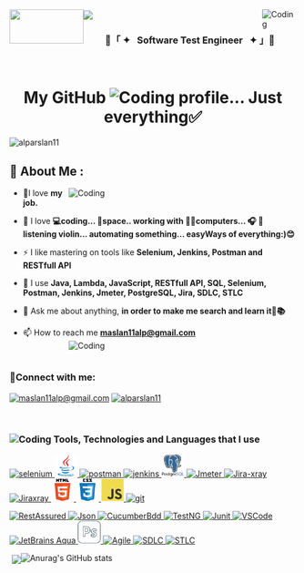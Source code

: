 

<img align="left" height="60" width="130" src="https://github.com/AlpArslan11/AlpArslan11/assets/101150339/f8a243c4-be55-4713-b015-d783f33c2199" />
<img align="right" alt="Coding" width="60" src="https://github.com/AlpArslan11/AlpArslan11/assets/101150339/5d785c88-739e-454d-b3c5-bc5c9f9cab92">

<img align="center" src="https://readme-typing-svg.demolab.com?font=JetBrains+Mono+Medium&weight=600&size=29&pause=1000&color=1F2136&center=true&vCenter=true&random=false&width=435&lines=Hi+there!%F0%9F%91%8B;I'm+M.Alparslan%F0%9F%A6%81;Nice+to+meet+you!%F0%9F%98%8E;%F0%9F%91%8DHave+a+nice+day!%F0%9F%91%8D" /> 
<br>
<h3 align="center">🌟「 ✦ &nbsp;  Software Test Engineer &nbsp; ✦ 」🌟</h3>

<br>


<h1 align="center">My GitHub <img alt="Coding" width="55" src="https://github.com/AlpArslan11/AlpArslan11/assets/101150339/5bc86973-f9e2-48a6-86db-5f020fcf180b"> profile... Just everything✅</h1>


<p align="left"> <img src="https://komarev.com/ghpvc/?username=alparslan11&label=Profile%20views&color=0e75b6&style=flat" alt="alparslan11" /> </p>
<h2 align="left">🔖 About Me :</h1>
<img align="right" alt="Coding" width="400" src="https://github.com/AlpArslan11/AlpArslan11/assets/101150339/6c4c62f3-a630-40ce-9019-a19020297f9a">

- 👔I love **my job.**

- 🎨 I love **💻coding... 🚀space.. working with 👨‍💻computers... 🎧 🎻listening violin... automating something... easyWays of everything:)😊**

- ⚡ I like mastering on tools like **Selenium, Jenkins, Postman and RESTfull API**

- 🎒 I use **Java, Lambda, JavaScript, RESTfull API, SQL, Selenium, Postman, Jenkins, Jmeter, PostgreSQL, Jira, SDLC, STLC**

- 💬 Ask me about anything, **in order to make me search and learn it👨📚**

- 📫 How to reach me **maslan11alp@gmail.com**
  <img align="right" alt="Coding" width="400" src="https://readme-typing-svg.demolab.com?font=Edu+QLD+Beginner+Medium&weight=700&size=22&duration=8000&pause=2000&color=386F9C&center=true&vCenter=true&random=false&width=435&lines=Testing+the+future%2C+today%F0%9F%94%AE">



<br>

<h3 align="left">🔗Connect with me:</h3>
<p align="left">
<a href="mailto:maslan11alp@gmail.com" target="blank"><img align="center" src="https://github.com/AlpArslan11/AlpArslan11/assets/101150339/0d927b2a-d486-4e35-8eb3-195d097ec4e4" alt="maslan11alp@gmail.com" height="30" width="40" /></a>
<a href="https://linkedin.com/in/alparslan11" target="blank"><img align="center" src="https://raw.githubusercontent.com/rahuldkjain/github-profile-readme-generator/master/src/images/icons/Social/linked-in-alt.svg" alt="alparslan11" height="30" width="40" /></a>
</p>




<br>

<h3 align="left"><img alt="Coding" width="30" src="https://github.com/AlpArslan11/AlpArslan11/assets/101150339/f06233f9-05b6-425e-9a86-e5d5730151f8"> Tools, Technologies and Languages that I use </h3>
<p align="left"> 
    <a href="https://www.selenium.dev" target="_blank" rel="noreferrer"> <img src="https://github.com/AlpArslan11/AlpArslan11/assets/101150339/e7d382fe-fcd4-4302-91c3-cc01ca6b8615" alt="selenium" width="40" height="40"/> </a>
    <a href="https://www.java.com" target="_blank" rel="noreferrer"> <img src="https://raw.githubusercontent.com/devicons/devicon/master/icons/java/java-original.svg" alt="java" width="40" height="40"/> </a>
   <a href="https://postman.com" target="_blank" rel="noreferrer"> <img src="https://www.vectorlogo.zone/logos/getpostman/getpostman-icon.svg" alt="postman" width="40" height="40"/> </a>  
    <a href="https://www.jenkins.io" target="_blank" rel="noreferrer"> <img src="https://www.vectorlogo.zone/logos/jenkins/jenkins-icon.svg" alt="jenkins" width="40" height="40"/> </a>
 <a href="https://www.postgresql.org" target="_blank" rel="noreferrer"> <img src="https://raw.githubusercontent.com/devicons/devicon/master/icons/postgresql/postgresql-original-wordmark.svg" alt="postgresql" width="40" height="40"/> </a> 
  <a href="https://jmeter.apache.org/" target="_blank" rel="noreferrer"> <img src="https://github.com/AlpArslan11/AlpArslan11/assets/101150339/892d93b1-add1-4314-b4a1-f666d28dab25" alt="Jmeter" width="40" height="40"/> </a>
   <a href="https://www.atlassian.com/software/jira?&aceid=&adposition=&adgroup=144803328227&campaign=18452096610&creative=663328874107&device=c&keyword=jira&matchtype=e&network=g&placement=&ds_kids=p73363643282&ds_e=GOOGLE&ds_eid=700000001558501&ds_e1=GOOGLE&gad_source=1&gclid=EAIaIQobChMIoLOCp9O_gwMV-pRoCR1dlg0XEAAYASAAEgJ1cvD_BwE&gclsrc=aw.ds" target="_blank" rel="noreferrer"> <img src="https://github.com/AlpArslan11/AlpArslan11/assets/101150339/78cd7cc6-7d4b-4e18-a424-1f59c2fdce8b" alt="Jira-xray" width="40" height="40"/> </a>
       <a href="https://www.atlassian.com/software/jira?&aceid=&adposition=&adgroup=144803328227&campaign=18452096610&creative=663328874107&device=c&keyword=jira&matchtype=e&network=g&placement=&ds_kids=p73363643282&ds_e=GOOGLE&ds_eid=700000001558501&ds_e1=GOOGLE&gad_source=1&gclid=EAIaIQobChMIoLOCp9O_gwMV-pRoCR1dlg0XEAAYASAAEgJ1cvD_BwE&gclsrc=aw.ds" target="_blank" rel="noreferrer"> <img src="https://github.com/AlpArslan11/AlpArslan11/assets/101150339/21a87a76-5231-42dd-b5ec-9b12ce2dfc11" alt="Jiraxray" width="40" height="40"/> </a>   
   <a href="https://www.w3.org/html/" target="_blank" rel="noreferrer"> <img src="https://raw.githubusercontent.com/devicons/devicon/master/icons/html5/html5-original-wordmark.svg" alt="html5" width="40" height="40"/> </a> 
  <a href="https://www.w3schools.com/css/" target="_blank" rel="noreferrer"> <img src="https://raw.githubusercontent.com/devicons/devicon/master/icons/css3/css3-original-wordmark.svg" alt="css3" width="40" height="40"/> </a> 
    <a href="https://developer.mozilla.org/en-US/docs/Web/JavaScript" target="_blank" rel="noreferrer"> <img src="https://raw.githubusercontent.com/devicons/devicon/master/icons/javascript/javascript-original.svg" alt="javascript" width="40" height="40"/> </a> 
  <a href="https://git-scm.com/" target="_blank" rel="noreferrer"> <img src="https://www.vectorlogo.zone/logos/git-scm/git-scm-icon.svg" alt="git" width="40" height="40"/> </a> 
  
 <a href="https://rest-assured.io/" target="_blank" rel="noreferrer"> <img src="https://github.com/AlpArslan11/AlpArslan11/assets/101150339/83b32de2-60cf-4fb8-aec1-506f33cb42eb" alt="RestAssured" width="40" height="40"/> </a>
 <a href="https://www.json.org/json-en.html" target="_blank" rel="noreferrer"> <img src="https://github.com/AlpArslan11/AlpArslan11/assets/101150339/250488ff-cca9-4132-9a1e-f5c67e510b3a" alt="Json" width="40" height="40"/> </a>
 <a href="https://cucumber.io/" target="_blank" rel="noreferrer"> <img src="https://github.com/AlpArslan11/AlpArslan11/assets/101150339/1e426c59-18f0-4933-9ae1-5dbc5c8e395b" alt="CucumberBdd" width="40" height="40"/> </a>
 <a href="https://testng.org/doc/" target="_blank" rel="noreferrer"> <img src="https://github.com/AlpArslan11/AlpArslan11/assets/101150339/513852a7-0949-49d0-936f-15abd497d71a" alt="TestNG" width="40" height="40"/> </a>
 <a href="https://junit.org/junit5/" target="_blank" rel="noreferrer"> <img src="https://github.com/AlpArslan11/AlpArslan11/assets/101150339/bd32c831-ce10-4a40-a43d-34d833039459" alt="Junit" width="40" height="40"/> </a>
  <a href="https://code.visualstudio.com/" target="_blank" rel="noreferrer"> <img src="https://github.com/AlpArslan11/AlpArslan11/assets/101150339/505eb129-58d7-4471-9de2-2cc6d4407b86" alt="VSCode" width="40" height="40"/> </a>
     <a href="https://www.jetbrains.com/aqua/" target="_blank" rel="noreferrer"> <img src="https://github.com/AlpArslan11/AlpArslan11/assets/101150339/693c8729-9b97-48db-938b-ab16287d4e59" alt="JetBrains Aqua" width="40" height="40"/> </a>
   <a href="https://www.photoshop.com/en" target="_blank" rel="noreferrer"> <img src="https://raw.githubusercontent.com/devicons/devicon/master/icons/photoshop/photoshop-line.svg" alt="photoshop" width="40" height="40"/> </a>
     <a href="https://www.amazon.com.tr/What-Agile-Methodology-Software-Development/dp/B099N35XLB" target="_blank" rel="noreferrer"> <img src="https://github.com/AlpArslan11/AlpArslan11/assets/101150339/b79c8fc9-cf33-4505-93ff-24743b3ad276" alt="Agile" width="40" height="40"/> </a>
  <a href="https://aws.amazon.com/what-is/sdlc/#:~:text=The%20software%20development%20lifecycle%20(SDLC,expectations%20during%20production%20and%20beyond." target="_blank" rel="noreferrer"> <img src="https://github.com/AlpArslan11/AlpArslan11/assets/101150339/493c7d62-3d11-4e55-b156-31de9425290a" alt="SDLC" width="40" height="40"/> </a>
 <a href="https://www.geeksforgeeks.org/software-testing-life-cycle-stlc/" target="_blank" rel="noreferrer"> <img src="https://github.com/AlpArslan11/AlpArslan11/assets/101150339/fcc33ac5-312c-4ea8-92ac-d12b29278359" alt="STLC" width="40" height="40"/> </a>


</p>

<p>&nbsp;<img align="center" src="https://git




[![Anurag's GitHub stats](https://github-readme-stats.vercel.app/api?username=AlpArslan11&show_icons=true&count_private=true&theme=default)](https://github.com/AlpArslan11)




